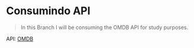 # Consumindo API 

> In this Branch I will be consuming the OMDB API for study purposes.

API:
[OMDB](https://www.omdbapi.com/)

